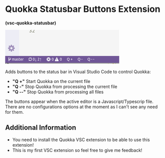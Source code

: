 # Quokka Statusbar Buttons Extension

**(vsc-quokka-statusbar)**

![alt text](https://raw.githubusercontent.com/sketchbuch/vsc-quokka-statusbar/master/docs/images/screenshot.png 'VSC Quokka Statusbar Buttons Extension')

Adds buttons to the status bar in Visual Studio Code to control Quokka:

- **"Q +"** Start Quokka on the current file
- **"Q -"** Stop Quokka from processing the current file
- **"Q --"** Stop Quokka from processing all files

The buttons appear when the active editor is a Javascript/Typescrip file. There are no configurations options at the moment as I can't see any need for them.

## Additional Information

- You need to install the Quokka VSC extension to be able to use this extension!
- This is my first VSC extension so feel free to give me feedback!
